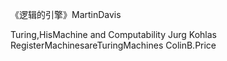 
《逻辑的引擎》MartinDavis

Turing,HisMachine and Computability Jurg Kohlas
RegisterMachinesareTuringMachines ColinB.Price